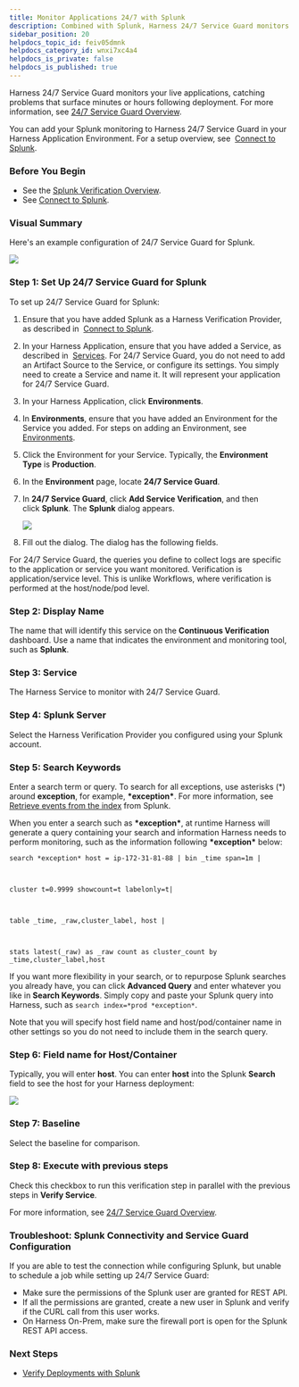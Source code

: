 ```yaml
---
title: Monitor Applications 24/7 with Splunk
description: Combined with Splunk, Harness 24/7 Service Guard monitors your live applications, catching problems that surface minutes or hours following deployment.
sidebar_position: 20
helpdocs_topic_id: feiv05dmnk
helpdocs_category_id: wnxi7xc4a4
helpdocs_is_private: false
helpdocs_is_published: true
---
```


Harness 24/7 Service Guard monitors your live applications, catching problems that surface minutes or hours following deployment. For more information, see [24/7 Service Guard Overview](../continuous-verification-overview/concepts-cv/24-7-service-guard-overview.md).

You can add your Splunk monitoring to Harness 24/7 Service Guard in your Harness Application Environment. For a setup overview, see  [Connect to Splunk](1-splunk-connection-setup.md).


### Before You Begin

* See the [Splunk Verification Overview](../continuous-verification-overview/concepts-cv/splunk-verification-overview.md).
* See [Connect to Splunk](1-splunk-connection-setup.md).

### Visual Summary

Here's an example configuration of 24/7 Service Guard for Splunk.

![](./static/2-24-7-service-guard-for-splunk-00.png)

### Step 1: Set Up 24/7 Service Guard for Splunk

To set up 24/7 Service Guard for Splunk:

1. Ensure that you have added Splunk as a Harness Verification Provider, as described in  [Connect to Splunk](1-splunk-connection-setup.md).
2. In your Harness Application, ensure that you have added a Service, as described in  [Services](https://docs.harness.io/article/eb3kfl8uls-service-configuration). For 24/7 Service Guard, you do not need to add an Artifact Source to the Service, or configure its settings. You simply need to create a Service and name it. It will represent your application for 24/7 Service Guard.
3. In your Harness Application, click **Environments**.
4. In **Environments**, ensure that you have added an Environment for the Service you added. For steps on adding an Environment, see  [Environments](https://docs.harness.io/article/n39w05njjv-environment-configuration).
5. Click the Environment for your Service. Typically, the **Environment Type** is **Production**.
6. In the **Environment** page, locate **24/7 Service Guard**.
7. In **24/7 Service Guard**, click **Add Service Verification**, and then click **Splunk**. The **Splunk** dialog appears.

   ![](./static/2-24-7-service-guard-for-splunk-01.png)
   
8. Fill out the dialog. The dialog has the following fields.

For 24/7 Service Guard, the queries you define to collect logs are specific to the application or service you want monitored. Verification is application/service level. This is unlike Workflows, where verification is performed at the host/node/pod level.

### Step 2: Display Name

The name that will identify this service on the **Continuous Verification** dashboard. Use a name that indicates the environment and monitoring tool, such as **Splunk**.

### Step 3: Service

The Harness Service to monitor with 24/7 Service Guard.

### Step 4: Splunk Server

Select the Harness Verification Provider you configured using your Splunk account.

### Step 5: Search Keywords

Enter a search term or query. To search for all exceptions, use asterisks (\*) around **exception**, for example, **\*exception\***. For more information, see [Retrieve events from the index](http://docs.splunk.com/Documentation/Splunk/7.2.0/SearchTutorial/Startsearching#Retrieve_events_from_the_index) from Splunk.

When you enter a search such as **\*exception\***, at runtime Harness will generate a query containing your search and information Harness needs to perform monitoring, such as the information following **\*exception\*** below:


```
search *exception* host = ip-172-31-81-88 | bin _time span=1m |  
    
  
    
cluster t=0.9999 showcount=t labelonly=t|  
    
  
    
table _time, _raw,cluster_label, host |  
    
  
    
stats latest(_raw) as _raw count as cluster_count by _time,cluster_label,host
```
If you want more flexibility in your search, or to repurpose Splunk searches you already have, you can click **Advanced Query** and enter whatever you like in **Search Keywords**. Simply copy and paste your Splunk query into Harness, such as `search index=*prod *exception*`.

Note that you will specify host field name and host/pod/container name in other settings so you do not need to include them in the search query.

### Step 6: Field name for Host/Container

Typically, you will enter **host**. You can enter **host** into the Splunk **Search** field to see the host for your Harness deployment:

[![](./static/2-24-7-service-guard-for-splunk-02.png)](./static/2-24-7-service-guard-for-splunk-02.png)

### Step 7: Baseline

Select the baseline for comparison.

### Step 8: Execute with previous steps

Check this checkbox to run this verification step in parallel with the previous steps in **Verify Service**.

 For more information, see [24/7 Service Guard Overview](../continuous-verification-overview/concepts-cv/24-7-service-guard-overview.md).

### Troubleshoot: Splunk Connectivity and Service Guard Configuration

If you are able to test the connection while configuring Splunk, but unable to schedule a job while setting up 24/7 Service Guard:

* Make sure the permissions of the Splunk user are granted for REST API.
* If all the permissions are granted, create a new user in Splunk and verify if the CURL call from this user works.
* On Harness On-Prem, make sure the firewall port is open for the Splunk REST API access.

### Next Steps

* [Verify Deployments with Splunk](3-verify-deployments-with-splunk.md)

